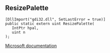 ## ResizePalette

```
[DllImport("gdi32.dll", SetLastError = true)]
public static extern uint ResizePalette(
   IntPtr hpal,
   uint n
);
```

[Microsoft documentation](https://docs.microsoft.com/en-us/windows/win32/api/wingdi/nf-wingdi-resizepalette)
